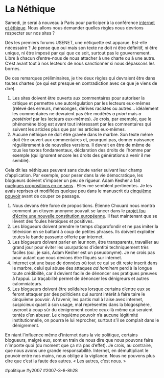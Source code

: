 # La Néthique

Samedi, je serai à nouveau à Paris pour participer à la conférence [internet et éthique](http://nethique.info/). Nous allons nous demander quelles règles nous devrions respecter sur nos sites ? 

Dès les premiers forums USENET, une nétiquette est apparue. Est-elle nécessaire ? Je pense que oui mais son texte ne doit ni être définitif, ni être unique, ni être imposé par qui que ce soit, surtout pas le gouvernement. Libre à chacun d’entre-nous de nous attacher à une charte ou à une autre. C’est avant tout à nos lecteurs de nous sanctionner si nous dépassons les bornes.

De ces remarques préliminaires, je tire deux règles qui devraient être dans toutes chartes (ce qui est presque en contradiction avec ce que je viens de dire).

1. Les sites doivent être ouverts aux commentaires pour autoriser la critique et permettre une autorégulation par les lecteurs eux-mêmes (relevé des erreurs, mensonges, dérives racistes ou autres… idéalement les commentaires ne devraient pas être modérés *a priori* mais *a postériori* par les lecteurs eux-mêmes). Je crois, par exemple, que le phénomène blog est avant tout intéressant par les commentaires qui suivent les articles plus que par les articles eux-mêmes.
2. Aucune néthique ne doit être gravée dans le marbre. Son texte même doit être ouvert aux commentaires et, pourquoi pas, donner naissance régulièrement à de nouvelles versions. Il devrait en être de même de tous les textes fondamentaux, déclaration des droits de l’homme par exemple (qui ignorent encore les droits des générations à venir il me semble).

Cela dit les néthiques peuvent sans doute varier suivant leur champ d’application. Par exemple, pour peser dans la vie démocratique, les blogueurs doivent s’imposer un peu de rigueur. Adam Kesher a fait [quelques propositions en ce sens](http://adamkesher.canalblog.com/archives/2006/10/20/2947964.html) . Elles me semblent pertinentes. Je les avais reprises et modifiées quelque peu dans le manuscrit du [cinquième pouvoir](../../page/le-cinquieme-pouvoir) avant de couper ce passage.

1. Nous devons être force de propositions. Étienne Chouard nous montra comment un citoyen anonyme pouvait se lancer dans le [projet fou d’écrire une nouvelle constitution européenne](pour-une-assemblee-constituante.md). Il faut maintenant que se lèvent des foules héroïques et positives.
2. Les blogueurs doivent prendre le temps d’approfondir et ne pas imiter la télévision en se battant à coup de petites phrases. Ils doivent exploiter toutes la bande passante offerte par internet.
3. Les blogueurs doivent parler en leur nom, être transparents, travailler au grand jour pour éviter les usurpations d’identité techniquement très faciles (oui, je sais, Adam Kesher est un pseudonyme). Je ne crois pas pour autant que nous devions être fliqués sur internet.
4. Internet est une base de données où tout ce qui se dit reste inscrit dans le marbre, celui qui abuse des attaques *ad hominem* perd à la longue toute crédibilité, car il devient facile de dénoncer ses pratiques preuves à l’appui. La traçabilité permet de dénoncer les dénigreurs et autres calomniateurs.
5. Les blogueurs doivent être solidaires lorsque certains d’entre eux se feront attaquer par des politiciens qui auront intérêt à faire taire le cinquième pouvoir. À l’avenir, les partis mal à l’aise avec internet, suspicieux quant à son usage, mal représentés dans la blogosphère, useront à coup sûr du dénigrement contre ceux-là même qui seraient tentés d’en abuser. Le cinquième pouvoir n’a aucune légitimité institutionnelle, on pourra le lui reprocher, surtout s’il se complait dans le dénigrement.

En niant l’influence même d’internet dans la vie politique, certains blogueurs, malgré eux, sont en train de nous dire que nous pouvons faire n’importe quoi (du moment que ça n’a pas d’effet). Je crois, au contraire, que nous avons une grande responsabilité. Internet, en démultipliant le pouvoir entre nos mains, nous oblige à la vigilance. Nous ne pouvons plus dire que c’est la faute des autres. « Les autres, c’est nous. »

#politique #y2007 #2007-3-8-8h28

